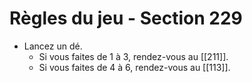 # Règles du jeu - Section 229

- Lancez un dé.
  - Si vous faites de 1 à 3, rendez-vous au [[211]].
  - Si vous faites de 4 à 6, rendez-vous au [[113]].